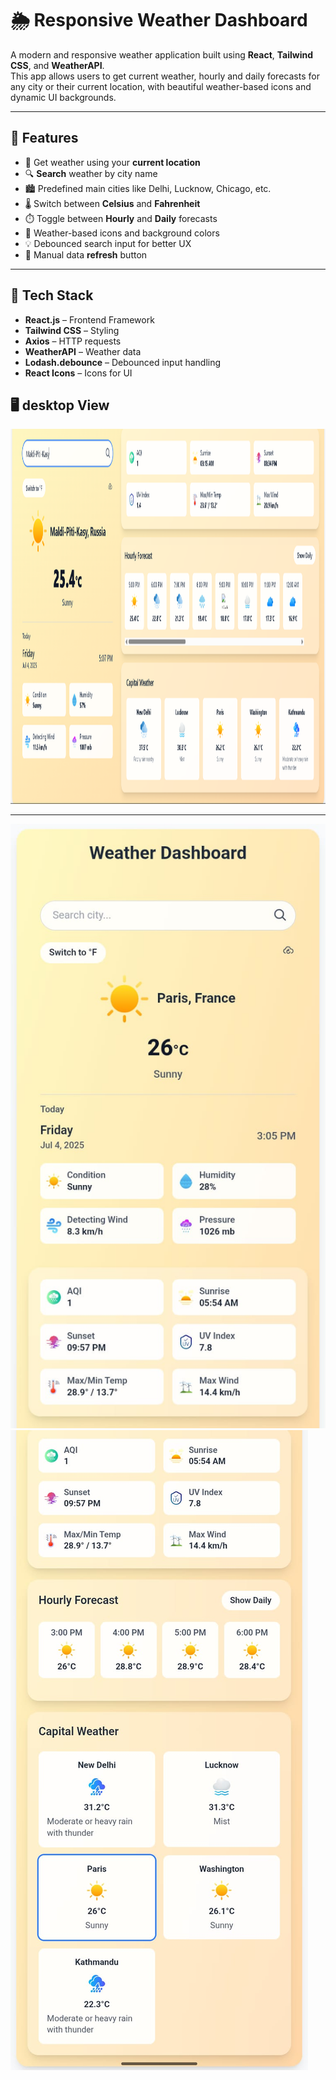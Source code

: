 # 🌦️ Responsive Weather Dashboard

A modern and responsive weather application built using **React**, **Tailwind CSS**, and **WeatherAPI**.  
This app allows users to get current weather, hourly and daily forecasts for any city or their current location, with beautiful weather-based icons and dynamic UI backgrounds.

---

## 🚀 Features

- 📍 Get weather using your **current location**
- 🔍 **Search** weather by city name
- 🏙️ Predefined main cities like Delhi, Lucknow, Chicago, etc.
- 🌡️ Switch between **Celsius** and **Fahrenheit**
- ⏱️ Toggle between **Hourly** and **Daily** forecasts
- 🎨 Weather-based icons and background colors
- 💡 Debounced search input for better UX
- 🔁 Manual data **refresh** button

---

## 🧰 Tech Stack

- **React.js** – Frontend Framework
- **Tailwind CSS** – Styling
- **Axios** – HTTP requests
- **WeatherAPI** – Weather data
- **Lodash.debounce** – Debounced input handling
- **React Icons** – Icons for UI

## 🖥️ desktop View
<img src="/public/screenshots/db.png" alt="Weather Dashboard" width="800" height="600"/>


---
![Homepage](/public/screenshots/p1.jpg)
![](/public/screenshots/p2.jpg)
